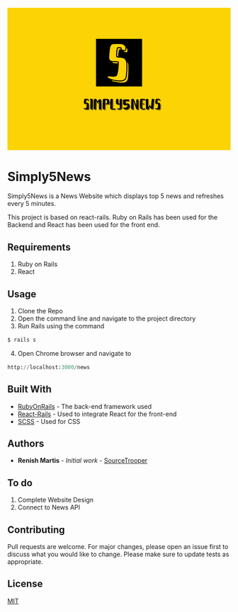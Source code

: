 
![alt text](https://github.com/sourcetrooper/Simply5News/blob/master/app/images/Simply5News.png)


# Simply5News

Simply5News is a News Website which displays top 5 news and refreshes every 5 minutes. 

This project is based on react-rails. Ruby on Rails has been used for the Backend and React has been used for the front end.


## Requirements

1. Ruby on Rails
2. React

## Usage

1. Clone the Repo
2. Open the command line and navigate to the project directory
3. Run Rails using the command 
```python
$ rails s
```
4. Open Chrome browser and navigate to 
```python
http://localhost:3000/news
```
## Built With

* [RubyOnRails](https://rubyonrails.org/) - The back-end framework used
* [React-Rails](https://github.com/reactjs/react-rails) - Used to integrate React for the front-end
* [SCSS](https://sass-lang.com/) - Used for CSS

## Authors

* **Renish Martis** - *Initial work* - [SourceTrooper](https://github.com/SourceTrooper)


## To do

1. Complete Website Design
2. Connect to News API

## Contributing
Pull requests are welcome. For major changes, please open an issue first to discuss what you would like to change.
Please make sure to update tests as appropriate.

## License
[MIT](https://choosealicense.com/licenses/mit/)
